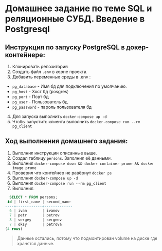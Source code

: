 # Домашнее задание по теме SQL и реляционные СУБД. Введение в Postgresql

## Инструкция по запуску PostgreSQL в докер-контейнере:

 1. Клонировать репозиторий
 2. Создать файл `.env` в корне проекта.
 3. Добавить переменные среды в .env :
  - `pg_database` - Имя бд для подключения по умолчанию.
  - `pg_host` - Хост бд (posgres)
  - `pg_port` - Порт бд
  - `pg_user` - Пользователь бд
  - `pg_password` - пароль пользователя бд
4. Для запуска выполнить `docker-compose up -d`
5. Чтобы запустить клиента выполнить `docker-compose run --rm pg_client`


## Ход выполнения домашнего задания:

1. Выполнил инструкции описанные выше.
2. Создал таблицу `persons`. Заполнил её данными.
3. Выполнил `docker-compose down && docker container prune && docker image prune`
4. Проверил что контейнер не равёрнут `docker ps`
5. Выполнил `docker-compose up -d`
6. Выполнил `docker-compose run --rm pg_client`
7. Выполнил:
  ```sql
    SELECT * FROM persons;
   id | first_name | second_name
  ----+------------+-------------
    6 | ivan       | ivanov
    7 | petr       | petrov
    8 | sergey     | sergeev
    7 | oksy       | petrova
  (4 rows)
  ```
  > Данные остались, потому что подмонтирован volume на диске где хранятся данные.